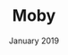 ---
anchor: Moby
title: Moby
image: img/portfolio/moby.png
description: As an avid Docker user I was always looking for ways to give back to the community, I have done so by contributing to the moby and docker/cli repos. Here are some links to a few PRs I opened up <a href="https://github.com/moby/moby/pull/38609">Moby PR</a> and <a href="https://github.com/docker/cli/pull/1659">Docker CLI PR</a>
team: Single
date: January 2019
category: Moby
---